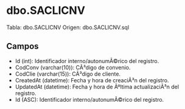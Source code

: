 ﻿# dbo.SACLICNV

Tabla: dbo.SACLICNV
Origen: dbo.SACLICNV.sql

## Campos

- Id (int): Identificador interno/autonumÃ©rico del registro.
- CodConv (varchar(10)): CÃ³digo de convenio.
- CodClie (varchar(15)): CÃ³digo de cliente.
- CreatedAt (datetime): Fecha y hora de creaciÃ³n del registro.
- UpdatedAt (datetime): Fecha y hora de Ãºltima actualizaciÃ³n del registro.
- Id (ASC): Identificador interno/autonumÃ©rico del registro.


